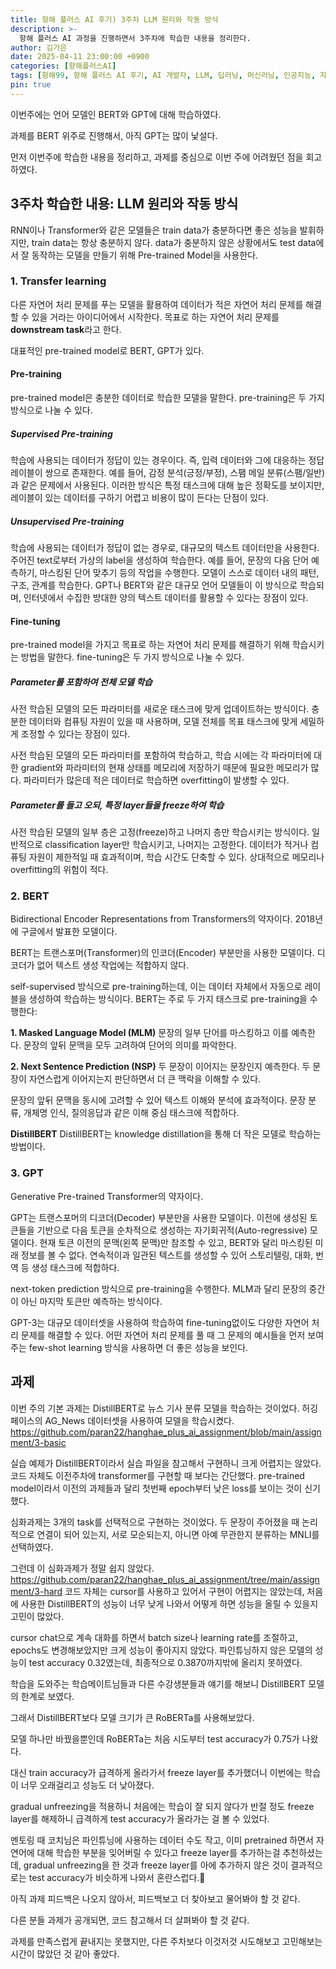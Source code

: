 ```yaml
---
title: 항해 플러스 AI 후기) 3주차 LLM 원리와 작동 방식
description: >-
  항해 플러스 AI 과정을 진행하면서 3주차에 학습한 내용을 정리한다.
author: 김가은
date: 2025-04-11 23:00:00 +0900
categories: [항해플러스AI]
tags: [항해99, 항해 플러스 AI 후기, AI 개발자, LLM, 딥러닝, 머신러닝, 인공지능, 자연어 처리, BERT, GPT]
pin: true
---
```


이번주에는 언어 모델인 BERT와 GPT에 대해 학습하였다.

과제를 BERT 위주로 진행해서, 아직 GPT는 많이 낯설다.

먼저 이번주에 학습한 내용을 정리하고, 과제를 중심으로 이번 주에 어려웠던 점을 회고하였다.

## 3주차 학습한 내용: LLM 원리와 작동 방식

RNN이나 Transformer와 같은 모델들은 train data가 충분하다면 좋은 성능을 발휘하지만, train data는 항상 충분하지 않다.
data가 충분하지 않은 상황에서도 test data에서 잘 동작하는 모델을 만들기 위해 Pre-trained Model을 사용한다.

### 1. Transfer learning
다른 자연어 처리 문제를 푸는 모델을 활용하여 데이터가 적은 자연어 처리 문제를 해결할 수 있을 거라는 아이디어에서 시작한다.
목표로 하는 자연어 처리 문제를 **downstream task**라고 한다.

대표적인 pre-trained model로 BERT, GPT가 있다.

#### Pre-training
pre-trained model은 충분한 데이터로 학습한 모델을 말한다.
pre-training은 두 가지 방식으로 나눌 수 있다.
##### Supervised Pre-training
학습에 사용되는 데이터가 정답이 있는 경우이다. 즉, 입력 데이터와 그에 대응하는 정답 레이블이 쌍으로 존재한다.
예를 들어, 감정 분석(긍정/부정), 스팸 메일 분류(스팸/일반)과 같은 문제에서 사용된다.
이러한 방식은 특정 태스크에 대해 높은 정확도를 보이지만, 레이블이 있는 데이터를 구하기 어렵고 비용이 많이 든다는 단점이 있다.

##### Unsupervised Pre-training
학습에 사용되는 데이터가 정답이 없는 경우로, 대규모의 텍스트 데이터만을 사용한다.
주어진 text로부터 가상의 label을 생성하여 학습한다. 예를 들어, 문장의 다음 단어 예측하기, 마스킹된 단어 맞추기 등의 작업을 수행한다.
모델이 스스로 데이터 내의 패턴, 구조, 관계를 학습한다. 
GPT나 BERT와 같은 대규모 언어 모델들이 이 방식으로 학습되며, 인터넷에서 수집한 방대한 양의 텍스트 데이터를 활용할 수 있다는 장점이 있다.

#### Fine-tuning
pre-trained model을 가지고 목표로 하는 자연어 처리 문제를 해결하기 위해 학습시키는 방법을 말한다.
fine-tuning은 두 가지 방식으로 나눌 수 있다.

##### Parameter를 포함하여 전체 모델 학습
사전 학습된 모델의 모든 파라미터를 새로운 태스크에 맞게 업데이트하는 방식이다. 
충분한 데이터와 컴퓨팅 자원이 있을 때 사용하며, 모델 전체를 목표 태스크에 맞게 세밀하게 조정할 수 있다는 장점이 있다.

사전 학습된 모델의 모든 파라미터를 포함하여 학습하고, 학습 시에는 각 파라미터에 대한 gradient와 파라미터의 현재 상태를 메모리에 저장하기 때문에 필요한 메모리가 많다.
파라미터가 많은데 적은 데이터로 학습하면 overfitting이 발생할 수 있다.

##### Parameter를 들고 오되, 특정 layer들을 freeze하여 학습
사전 학습된 모델의 일부 층은 고정(freeze)하고 나머지 층만 학습시키는 방식이다.
일반적으로 classification layer만 학습시키고, 나머지는 고정한다.
데이터가 적거나 컴퓨팅 자원이 제한적일 때 효과적이며, 학습 시간도 단축할 수 있다.
상대적으로 메모리나 overfitting의 위험이 적다.

### 2. BERT
Bidirectional Encoder Representations from Transformers의 약자이다.
2018년에 구글에서 발표한 모델이다.

BERT는 트랜스포머(Transformer)의 인코더(Encoder) 부분만을 사용한 모델이다. 
디코더가 없어 텍스트 생성 작업에는 적합하지 않다.

self-supervised 방식으로 pre-training하는데, 이는 데이터 자체에서 자동으로 레이블을 생성하여 학습하는 방식이다. 
BERT는 주로 두 가지 태스크로 pre-training을 수행한다:

**1. Masked Language Model (MLM)**
문장의 일부 단어를 마스킹하고 이를 예측한다.
문장의 앞뒤 문맥을 모두 고려하여 단어의 의미를 파악한다.

**2. Next Sentence Prediction (NSP)**
두 문장이 이어지는 문장인지 예측한다.
두 문장이 자연스럽게 이어지는지 판단하면서 더 큰 맥락을 이해할 수 있다.

문장의 앞뒤 문맥을 동시에 고려할 수 있어 텍스트 이해와 분석에 효과적이다.
문장 분류, 개체명 인식, 질의응답과 같은 이해 중심 태스크에 적합하다.

**DistillBERT**
DistillBERT는 knowledge distillation을 통해 더 작은 모델로 학습하는 방법이다.

### 3. GPT
Generative Pre-trained Transformer의 약자이다.

GPT는 트랜스포머의 디코더(Decoder) 부분만을 사용한 모델이다. 
이전에 생성된 토큰들을 기반으로 다음 토큰을 순차적으로 생성하는 자기회귀적(Auto-regressive) 모델이다.
현재 토큰 이전의 문맥(왼쪽 문맥)만 참조할 수 있고, BERT와 달리 마스킹된 미래 정보를 볼 수 없다.
연속적이과 일관된 텍스트를 생성할 수 있어 스토리텔링, 대화, 번역 등 생성 태스크에 적합하다.

next-token prediction 방식으로 pre-training을 수행한다.
MLM과 달리 문장의 중간이 아닌 마지막 토큰만 예측하는 방식이다.

GPT-3는 대규모 데이터셋을 사용하여 학습하여 fine-tuning없이도 다양한 자연어 처리 문제를 해결할 수 있다.
어떤 자연어 처리 문제를 풀 때 그 문제의 예시들을 먼저 보여주는 few-shot learning 방식을 사용하면 더 좋은 성능을 보인다.

## 과제

이번 주의 기본 과제는 DistillBERT로 뉴스 기사 분류 모델을 학습하는 것이었다.
허깅페이스의 AG_News 데이터셋을 사용하여 모델을 학습시켰다.
https://github.com/paran22/hanghae_plus_ai_assignment/blob/main/assignment/3-basic

실습 예제가 DistillBERT이라서 실습 파일을 참고해서 구현하니 크게 어렵지는 않았다.
코드 자체도 이전주차에 transformer를 구현할 때 보다는 간단했다.
pre-trained model이라서 이전의 과제들과 달리 첫번째 epoch부터 낮은 loss를 보이는 것이 신기했다.

심화과제는 3개의 task를 선택적으로 구현하는 것이었다.
두 문장이 주어졌을 때 논리적으로 연결이 되어 있는지, 서로 모순되는지, 아니면 아예 무관한지 분류하는 MNLI를 선택하였다.

그런데 이 심화과제가 정말 쉽지 않았다.
https://github.com/paran22/hanghae_plus_ai_assignment/tree/main/assignment/3-hard
코드 자체는 cursor를 사용하고 있어서 구현이 어렵지는 않았는데, 처음에 사용한 DistillBERT의 성능이 너무 낮게 나와서 어떻게 하면 성능을 올릴 수 있을지 고민이 많았다.

cursor chat으로 계속 대화를 하면서 batch size나 learning rate를 조절하고, epochs도 변경해보았지만 크게 성능이 좋아지지 않았다.
파인튜닝하지 않은 모델의 성능이 test accuracy 0.32였는데, 최종적으로 0.3870까지밖에 올리지 못하였다.

학습을 도와주는 학습메이트님들과 다른 수강생분들과 얘기를 해보니 DistillBERT 모델의 한계로 보였다.

그래서 DistillBERT보다 모델 크기가 큰 RoBERTa를 사용해보았다.

모델 하나만 바꿨을뿐인데 RoBERTa는 처음 시도부터 test accuracy가 0.75가 나왔다.

대신 train accuracy가 급격하게 올라가서 freeze layer를 추가했더니 이번에는 학습이 너무 오래걸리고 성능도 더 낮아졌다.

gradual unfreezing을 적용하니 처음에는 학습이 잘 되지 않다가 반절 정도 freeze layer를 해제하니 급격하게 test accuracy가 올라가는 걸 볼 수 있었다.

멘토링 때 코치님은 파인튜닝에 사용하는 데이터 수도 작고, 이미 pretrained 하면서 자연어에 대해 학습한 부분을 잊어버릴 수 있다고 freeze layer를 추가하는걸 추천하셨는데, gradual unfreezing을 한 것과 freeze layer를 아에 추가하지 않은 것이 결과적으로는 test accuracy가 비슷하게 나와서 혼란스럽다.🫠

아직 과제 피드백은 나오지 않아서, 피드백보고 더 찾아보고 물어봐야 할 것 같다.

다른 분들 과제가 공개되면, 코드 참고해서 더 살펴봐야 할 것 같다.

과제를 만족스럽게 끝내지는 못했지만, 다른 주차보다 이것저것 시도해보고 고민해보는 시간이 많았던 것 같아 좋았다.



